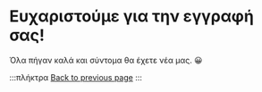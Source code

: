 # Ευχαριστούμε για την εγγραφή σας! 

Όλα πήγαν καλά και σύντομα θα έχετε νέα μας. 😀

:::πλήκτρα
[Back to previous page](/)
:::

<script>
  document.querySelector('#signup-confirmation main .buttons a').addEventListener('click', e => {
    e.preventDefault()
    history.back()
  })
</script>
